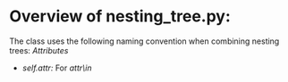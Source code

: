 # Overview of nesting_tree.py:
The class uses the following naming convention when combining nesting trees:
*Attributes*
  - *self.attr:* For *attr\in* 

